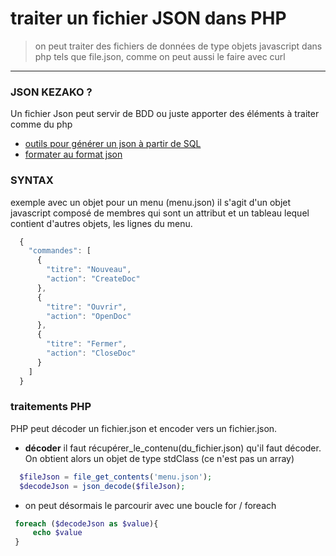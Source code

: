 # traiter un fichier JSON dans PHP

> on peut traiter des fichiers de données de type objets javascript dans php tels que file.json, comme on peut aussi le faire avec curl
---


### JSON KEZAKO ?
Un fichier Json peut servir de BDD ou juste apporter des éléments à traiter comme du php
* [outils pour générer un json à partir de SQL](http://www.csvjson.com/sql2json)
* [formater au format json](http://www.csvjson.com/json_beautifier)

### SYNTAX
exemple avec un objet pour un menu (menu.json)
il s'agit d'un objet javascript composé de membres qui sont un attribut et un tableau lequel contient d'autres objets, les lignes du menu.
```javascript
  {
    "commandes": [
      {
        "titre": "Nouveau",
        "action": "CreateDoc"
      },
      {
        "titre": "Ouvrir",
        "action": "OpenDoc"
      },
      {
        "titre": "Fermer",
        "action": "CloseDoc"
      }
    ]
  }
```

### traitements PHP
PHP peut décoder un fichier.json et encoder vers un fichier.json.
  * **décoder**
  il faut récupérer_le_contenu(du_fichier.json) qu'il faut décoder. On obtient alors un objet de type stdClass (ce n'est pas un array)
  ```php
    $fileJson = file_get_contents('menu.json');
    $decodeJson = json_decode($fileJson);

  ```
  * on peut désormais le parcourir avec une boucle for / foreach
   ```php
    foreach ($decodeJson as $value){
        echo $value
    }
   ```
